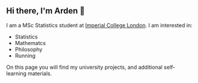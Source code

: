 ## Hi there, I'm Arden 👋

I am a MSc Statistics student at [Imperial College London](https://www.imperial.ac.uk). I am interested in:
- Statistics
- Mathematcs
- Philosophy
- Running

On this page you will find my university projects, and additional self-learning materials. 



<!--
**ardenalice-t/ardenalice-t** is a ✨ _special_ ✨ repository because its `README.md` (this file) appears on your GitHub profile.

Here are some ideas to get you started:

- 🔭 I’m currently working on ...
- 🌱 I’m currently learning ...
- 👯 I’m looking to collaborate on ...
- 🤔 I’m looking for help with ...
- 💬 Ask me about ...
- 📫 How to reach me: ...
- 😄 Pronouns: ...
- ⚡ Fun fact: ...
-->
